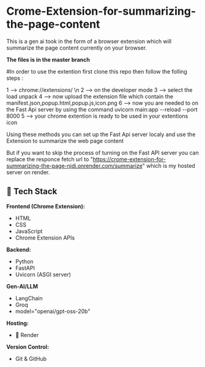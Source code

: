 # Crome-Extension-for-summarizing-the-page-content
This is a gen ai took in the form of a browser extension which will summarize the page content currently on your browser. 

**The files is in the master branch**

#In order to use the extention first clone this repo then follow the folling steps : 

1 -->  chrome://extensions/ \n
2 --> on the developer mode
3 --> select the load unpack
4 --> now upload the extension file which contain the  manifest.json,popup.html,popup.js,icon.png 
6 --> now you are needed to on the Fast Api server by using the command uvicorn main:app --reload --port 8000
5 --> your chrome extention is ready to be used in your extentions icon

Using these methods you can set up the Fast Api server localy and use the Extension to summarize the web page content 

But if you want to skip the process of turning on the Fast API server you can replace the responce fetch url to "https://crome-extension-for-summarizing-the-page-njdi.onrender.com/summarize" which is my hosted server on render.

## 🔧 Tech Stack

**Frontend (Chrome Extension):**
- HTML
- CSS
- JavaScript
- Chrome Extension APIs

**Backend:**
- Python
- FastAPI
- Uvicorn (ASGI server)

 **Gen-AI/LLM**
- LangChain
- Groq
- model="openai/gpt-oss-20b"

**Hosting:**
- 🚀 Render

**Version Control:**
- Git & GitHub
